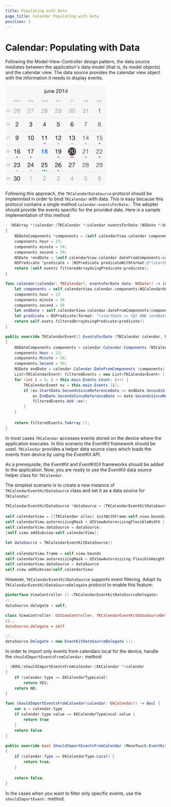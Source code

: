 ```yaml
---
title: Populating with Data
page_title: Calendar Populating with Data
position: 3
---
```


# Calendar: Populating with Data

Following the Model-View-Controller design pattern, the data source mediates between the application's data model (that is, its model objects) and the calendar view. The data source provides the calendar view object with the information it needs to display events.

 <img src="../images/calendar-populating-with-data001.png" />

Following this approach, the <code>TKCalendarDataSource</code> protocol should be implemnted in order to bind <code>TKCalendar</code> with data. This is easy because this protocol contains a single method <code>calendar:eventsForDate:</code>. The adopter should provide the events specific for the provided date. Here is a sample implementation of this method:

```Objective-C
- (NSArray *)calendar:(TKCalendar *)calendar eventsForDate:(NSDate *)date
{
	NSDateComponents *components = [self.calendarView.calendar components:NSCalendarUnitYear|NSCalendarUnitMonth|NSCalendarUnitDay fromDate:date];
	components.hour = 23;
	components.minute = 59;
	components.second = 59;
	NSDate *endDate = [self.calendarView.calendar dateFromComponents:components];
	NSPredicate *predicate = [NSPredicate predicateWithFormat:@"(startDate <= %@) AND (endDate >= %@)", endDate, date];
	return [self.events filteredArrayUsingPredicate:predicate];
}
```
```Swift
func calendar(calendar: TKCalendar!, eventsForDate date: NSDate!) -> [AnyObject]! {
    let components = self.calendarView.calendar.components(NSCalendarUnit.YearCalendarUnit | NSCalendarUnit.MonthCalendarUnit | NSCalendarUnit.DayCalendarUnit, fromDate: date)
    components.hour = 23
    components.minute = 59
    components.second = 59
    let endDate = self.calendarView.calendar.dateFromComponents(components)
    let predicate = NSPredicate(format: "(startDate <= %@) AND (endDate >= %@)", endDate, date)
    return self.evets.filteredArrayUsingPredicate(predicate!)
}
```
```C#
public override TKCalendarEvent[] EventsForDate (TKCalendar calendar, NSDate date)
{
	NSDateComponents components = calendar.Calendar.Components (NSCalendarUnit.Year | NSCalendarUnit.Month | NSCalendarUnit.Day, date);
	components.Hour = 23;
	components.Minute = 59;
	components.Second = 59;
	NSDate endDate = calendar.Calendar.DateFromComponents (components);
	List<TKCalendarEvent> filteredEvents = new List<TKCalendarEvent> ();
	for (int i = 0; i < this.main.Events.Count; i++) {
		TKCalendarEvent ev = this.main.Events [i];
		if (ev.StartDate.SecondsSinceReferenceDate <= endDate.SecondsSinceReferenceDate && 
			ev.EndDate.SecondsSinceReferenceDate >= date.SecondsSinceReferenceDate) {
			filteredEvents.Add (ev);
		}
	}

	return filteredEvents.ToArray ();
}
```

In most cases <code>TKCalendar</code> accesses events stored on the device where the application executes. In this scenario the *EventKit* framework should be used. <code>TKCalendar</code> provides a helper data source class which loads the events from device by using the *EventKit API*.

As a prerequisite, the *EventKit* and *EventKitUI* frameworks should be added to the application. Now, you are ready to use the *EventKit* data source helper class for <code>TKCalendar</code>.

The simplest scenario is to create a new instance of <code>TKCalendarEventKitDataSource</code> class and set it as a data source for <code>TKCalendar</code>:

```Objective-C
TKCalendarEventKitDataSource *dataSource = [TKCalendarEventKitDataSource new];

self.calendarView = [[TKCalendar alloc] initWithFrame:self.view.bounds];
self.calendarView.autoresizingMask = UIViewAutoresizingFlexibleWidth | UIViewAutoresizingFlexibleHeight;
self.calendarView.dataSource = dataSource;
[self.view addSubview:self.calendarView];
```
```Swift
let dataSource = TKCalendarEventKitDataSource()

self.calendarView.frame = self.view.bounds
self.calendarView.autoresizingMask = UIViewAutoresizing.FlexibleHeight | UIViewAutoresizing.FlexibleWidth
self.calendarView.dataSource = dataSource
self.view.addSubview(self.calendarView)
```

However, <code>TKCalendarEventKitDataSource</code> supports event filtering. Adopt its <code>TKCalendarEventKitDataSourceDelegate</code> protocol to enable this feature:

```Objective-C
@interface ViewController () <TKCalendarEventKitDataSourceDelegate>
//..
dataSource.delegate = self;
```
```Swift
class ViewController: UIViewController, TKCalendarEventKitDataSourceDelegate
//..
dataSource.delegate = self
```
```C#
//..
dataSource.Delegate = new EventKitDataSourceDelegate ();
```

In order to import only events from calendars local for the device, handle the <code>shouldImportEventsFromCalendar:</code> method:

```Objective-C
- (BOOL)shouldImportEventsFromCalendar:(EKCalendar *)calendar
{
	if (calendar.type == EKCalendarTypeLocal)
    	return YES;
    return NO;
}
```
```Swift
func shouldImportEventsFromCalendar(calendar: EKCalendar!) -> Bool {
    var a = calendar.type
    if calendar.type.value == EKCalendarTypeLocal.value {
        return true
    }
    return false
}
```
```C#
public override bool ShouldImportEventsFromCalendar (MonoTouch.EventKit.EKCalendar calendar)
{
	if (calendar.Type == EKCalendarType.Local) {
		return true;
	}

	return false;
}
```

In the cases when you want to filter only specific events, use the <code>shouldImportEvent:</code> method.
